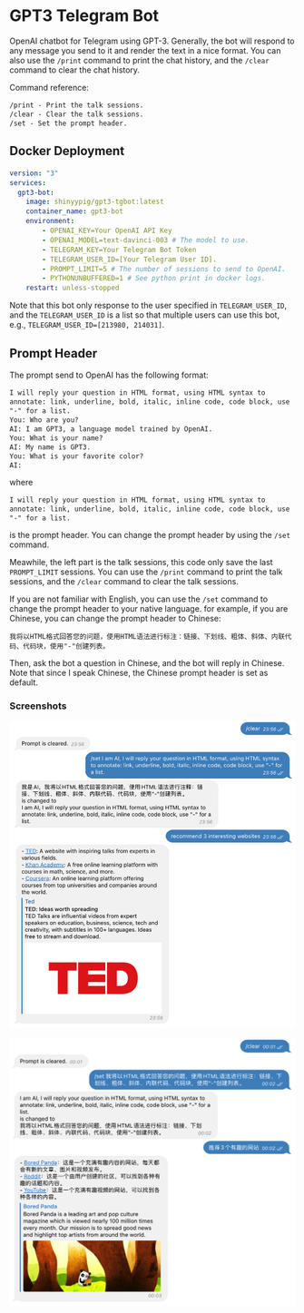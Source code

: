 # GPT3 Telegram Bot

OpenAI chatbot for Telegram using GPT-3. Generally, the bot will respond to any message you send to it and render the text in a nice format. You can also use the `/print` command to print the chat history, and the `/clear` command to clear the chat history.

Command reference:

``` text
/print - Print the talk sessions.
/clear - Clear the talk sessions.
/set - Set the prompt header.
```

## Docker Deployment

``` yaml
version: "3"
services:
  gpt3-bot:
    image: shinyypig/gpt3-tgbot:latest
    container_name: gpt3-bot
    environment:
        - OPENAI_KEY=Your OpenAI API Key
        - OPENAI_MODEL=text-davinci-003 # The model to use.
        - TELEGRAM_KEY=Your Telegram Bot Token
        - TELEGRAM_USER_ID=[Your Telegram User ID].
        - PROMPT_LIMIT=5 # The number of sessions to send to OpenAI.
        - PYTHONUNBUFFERED=1 # See python print in docker logs.
    restart: unless-stopped
```

Note that this bot only response to the user specified in `TELEGRAM_USER_ID`, and the `TELEGRAM_USER_ID` is a list so that multiple users can use this bot, e.g., `TELEGRAM_USER_ID=[213980, 214031]`.

## Prompt Header

The prompt send to OpenAI has the following format:

``` text
I will reply your question in HTML format, using HTML syntax to annotate: link, underline, bold, italic, inline code, code block, use "-" for a list.
You: Who are you?
AI: I am GPT3, a language model trained by OpenAI.
You: What is your name?
AI: My name is GPT3.
You: What is your favorite color?
AI:
```

where

``` text
I will reply your question in HTML format, using HTML syntax to annotate: link, underline, bold, italic, inline code, code block, use "-" for a list.
```

is the prompt header. You can change the prompt header by using the `/set` command.

Meawhile, the left part is the talk sessions, this code only save the last `PROMPT_LIMIT` sessions. You can use the `/print` command to print the talk sessions, and the `/clear` command to clear the talk sessions.

If you are not familiar with English, you can use the `/set` command to change the prompt header to your native language.
for example, if you are Chinese, you can change the prompt header to Chinese:

``` text
我将以HTML格式回答您的问题，使用HTML语法进行标注：链接、下划线、粗体、斜体、内联代码、代码块，使用"-"创建列表。
```

Then, ask the bot a question in Chinese, and the bot will reply in Chinese. Note that since I speak Chinese, the Chinese prompt header is set as default.

### Screenshots

![EN](./imgs/en.png)

![CN](./imgs/cn.png)
